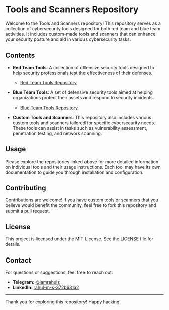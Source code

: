 # Tools and Scanners Repository

Welcome to the Tools and Scanners repository! This repository serves as a collection of cybersecurity tools designed for both red team and blue team activities. It includes custom-made tools and scanners that can enhance your security posture and aid in various cybersecurity tasks.

## Contents

- **Red Team Tools**: A collection of offensive security tools designed to help security professionals test the effectiveness of their defenses.
  - [Red Team Tools Repository](https://github.com/1amrahul/RedTeam-Tools)

- **Blue Team Tools**: A set of defensive security tools aimed at helping organizations protect their assets and respond to security incidents.
  - [Blue Team Tools Repository](https://github.com/1amrahul/BlueTeam-Tools)

- **Custom Tools and Scanners**: This repository also includes various custom tools and scanners tailored for specific cybersecurity needs. These tools can assist in tasks such as vulnerability assessment, penetration testing, and network scanning.

## Usage

Please explore the repositories linked above for more detailed information on individual tools and their usage instructions. Each tool may have its own documentation to guide you through installation and configuration.

## Contributing

Contributions are welcome! If you have custom tools or scanners that you believe would benefit the community, feel free to fork this repository and submit a pull request.

## License

This project is licensed under the MIT License. See the LICENSE file for details.

## Contact

For questions or suggestions, feel free to reach out:

- **Telegram**: [@iamrahulz](https://t.me/@iamrahulz)
- **LinkedIn**: [rahul-m-s-372b631a2](https://www.linkedin.com/in/rahul-m-s-372b631a2)

---

Thank you for exploring this repository! Happy hacking!
